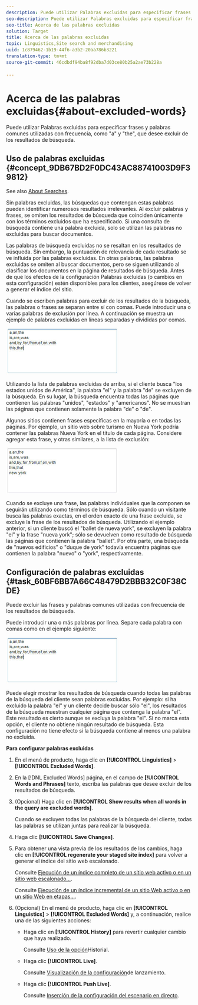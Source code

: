```yaml
---
description: Puede utilizar Palabras excluidas para especificar frases y palabras comunes utilizadas con frecuencia, como "a" y "the", que desee excluir de los resultados de búsqueda.
seo-description: Puede utilizar Palabras excluidas para especificar frases y palabras comunes utilizadas con frecuencia, como "a" y "the", que desee excluir de los resultados de búsqueda.
seo-title: Acerca de las palabras excluidas
solution: Target
title: Acerca de las palabras excluidas
topic: Linguistics,Site search and merchandising
uuid: 1c879462-1b19-44f6-a3b2-20aa786b3221
translation-type: tm+mt
source-git-commit: 46cdbdf94ba8f92dba7d03ce80b25a2ae73b228a

---
```



# Acerca de las palabras excluidas{#about-excluded-words}

Puede utilizar Palabras excluidas para especificar frases y palabras comunes utilizadas con frecuencia, como &quot;a&quot; y &quot;the&quot;, que desee excluir de los resultados de búsqueda.

## Uso de palabras excluidas {#concept_9DB67BD2F0DC43AC88741003D9F39812}

See also [About Searches](../c-about-settings-menu/c-about-searching-menu.md#concept_207105CF26B1448F8A3D223787C56AB8).

Sin palabras excluidas, las búsquedas que contengan estas palabras pueden identificar numerosos resultados irrelevantes. Al excluir palabras y frases, se omiten los resultados de búsqueda que coinciden únicamente con los términos excluidos que ha especificado. Si una consulta de búsqueda contiene una palabra excluida, solo se utilizan las palabras no excluidas para buscar documentos.

Las palabras de búsqueda excluidas no se resaltan en los resultados de búsqueda. Sin embargo, la puntuación de relevancia de cada resultado se ve influida por las palabras excluidas. En otras palabras, las palabras excluidas se omiten al buscar documentos, pero se siguen utilizando al clasificar los documentos en la página de resultados de búsqueda. Antes de que los efectos de la configuración Palabras excluidas (o cambios en esta configuración) estén disponibles para los clientes, asegúrese de volver a generar el índice del sitio.

Cuando se escriben palabras para excluir de los resultados de la búsqueda, las palabras o frases se separan entre sí con comas. Puede introducir una o varias palabras de exclusión por línea. A continuación se muestra un ejemplo de palabras excluidas en líneas separadas y divididas por comas.

![](assets/excluded_words_1.jpg)

Utilizando la lista de palabras excluidas de arriba, si el cliente busca &quot;los estados unidos de América&quot;, la palabra &quot;el&quot; y la palabra &quot;de&quot; se excluyen de la búsqueda. En su lugar, la búsqueda encuentra todas las páginas que contienen las palabras &quot;unidos&quot;, &quot;estados&quot; y &quot;americanos&quot;. No se muestran las páginas que contienen solamente la palabra &quot;de&quot; o &quot;de&quot;.

Algunos sitios contienen frases específicas en la mayoría o en todas las páginas. Por ejemplo, un sitio web sobre turismo en Nueva York podría contener las palabras Nueva York en el título de cada página. Considere agregar esta frase, y otras similares, a la lista de exclusión:

![](assets/excluded_words_2.jpg)

Cuando se excluye una frase, las palabras individuales que la componen se seguirán utilizando como términos de búsqueda. Sólo cuando un visitante busca las palabras exactas, en el orden exacto de una frase excluida, se excluye la frase de los resultados de búsqueda. Utilizando el ejemplo anterior, si un cliente buscó el &quot;ballet de nueva york&quot;, se excluyen la palabra &quot;el&quot; y la frase &quot;nueva york&quot;; sólo se devuelven como resultado de búsqueda las páginas que contienen la palabra &quot;ballet&quot;. Por otra parte, una búsqueda de &quot;nuevos edificios&quot; o &quot;duque de york&quot; todavía encuentra páginas que contienen la palabra &quot;nuevo&quot; o &quot;york&quot;, respectivamente.

## Configuración de palabras excluidas {#task_60BF6BB7A66C48479D2BBB32C0F38CDE}

Puede excluir las frases y palabras comunes utilizadas con frecuencia de los resultados de búsqueda.

Puede introducir una o más palabras por línea. Separe cada palabra con comas como en el ejemplo siguiente:

![](assets/excluded_words_1.jpg)

Puede elegir mostrar los resultados de búsqueda cuando todas las palabras de la búsqueda del cliente sean palabras excluidas. Por ejemplo: si ha excluido la palabra &quot;el&quot; y un cliente decide buscar sólo &quot;el&quot;, los resultados de la búsqueda muestran cualquier página que contenga la palabra &quot;el&quot;. Este resultado es cierto aunque se excluya la palabra &quot;el&quot;. Si no marca esta opción, el cliente no obtiene ningún resultado de búsqueda. Esta configuración no tiene efecto si la búsqueda contiene al menos una palabra no excluida.

**Para configurar palabras excluidas**

1. En el menú de producto, haga clic en **[!UICONTROL Linguistics]** > **[!UICONTROL Excluded Words]**.
1. En la [!DNL Excluded Words] página, en el campo de **[!UICONTROL Words and Phrases]** texto, escriba las palabras que desee excluir de los resultados de búsqueda.
1. (Opcional) Haga clic en **[!UICONTROL Show results when all words in the query are excluded words]**.

   Cuando se excluyen todas las palabras de la búsqueda del cliente, todas las palabras se utilizan juntas para realizar la búsqueda.
1. Haga clic **[!UICONTROL Save Changes]**.
1. Para obtener una vista previa de los resultados de los cambios, haga clic en **[!UICONTROL regenerate your staged site index]** para volver a generar el índice del sitio web escalonado.

   Consulte [Ejecución de un índice completo de un sitio web activo o en un sitio web escalonado...](../c-about-index-menu/c-about-full-index.md#task_F7FE04D8A1654A7787FCCA31B45EB42D).

   Consulte [Ejecución de un índice incremental de un sitio Web activo o en un sitio Web en etapas...](../c-about-index-menu/c-about-incremental-index.md#task_9BFB6157F3884B2FAECB7E0E9CA318CB).
1. (Opcional) En el menú de producto, haga clic en **[!UICONTROL Linguistics]** > **[!UICONTROL Excluded Words]** y, a continuación, realice una de las siguientes acciones:

   * Haga clic en **[!UICONTROL History]** para revertir cualquier cambio que haya realizado.

      Consulte [Uso de la opción](../t-using-the-history-option.md#task_70DD3F87A67242BBBD2CB27156F43002)Historial.

   * Haga clic **[!UICONTROL Live]**.

      Consulte [Visualización de la configuración](../c-about-staging.md#task_401A0EBDB5DB4D4CA933CBA7BECDC10F)de lanzamiento.

   * Haga clic **[!UICONTROL Push Live]**.

      Consulte [Inserción de la configuración del escenario en directo](../c-about-staging.md#task_44306783B4C0408AAA58B471DAF2D9A4).

